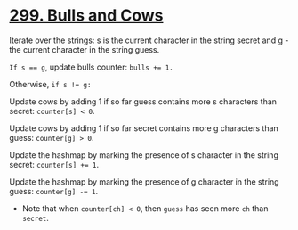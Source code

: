 [299. Bulls and Cows](https://leetcode.com/problems/bulls-and-cows)
===
Iterate over the strings: s is the current character in the string secret and g - the current character in the string guess.

`If s == g`, update bulls counter: `bulls += 1.`

Otherwise, `if s != g:`

Update cows by adding 1 if so far guess contains more s characters than secret: `counter[s] < 0`.

Update cows by adding 1 if so far secret contains more g characters than guess: `counter[g] > 0`.

Update the hashmap by marking the presence of s character in the string secret: `counter[s] += 1`.

Update the hashmap by marking the presence of g character in the string guess: `counter[g] -= 1`.

- Note that when `counter[ch] < 0`, then `guess` has seen more `ch` than `secret`.
